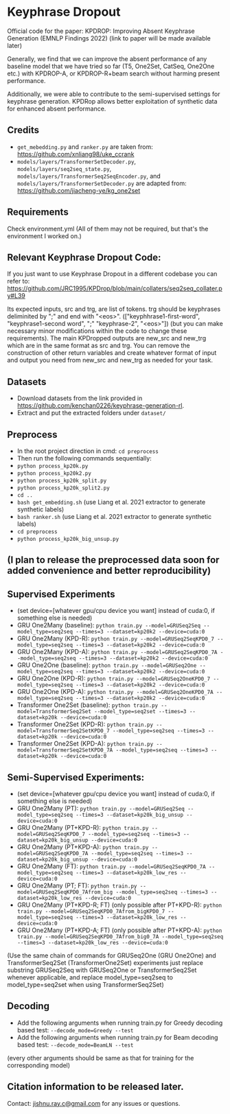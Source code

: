 # Keyphrase Dropout
Official code for the paper: KPDROP: Improving Absent Keyphrase Generation (EMNLP Findings 2022)
(link to paper will be made available later)

Generally, we find that we can improve the absent performance of any baseline model that we have tried so far (T5, One2Set, CatSeq, One2One etc.)  with KPDROP-A, or KPDROP-R+beam search without harming present performance. 

Additionally, we were able to contribute to the semi-supervised settings for keyphrase generation. KPDRop allows better exploitation of synthetic data for enhanced absent performance. 

## Credits
* ```get_mebedding.py``` and ```ranker.py``` are taken from: https://github.com/xnliang98/uke_ccrank
* ```models/layers/TransformerSetDecoder.py```, ```models/layers/seq2seq_state.py```, ```models/layers/TransformerSeq2SeqEncoder.py```, and ```models/layers/TransformerSetDecoder.py``` are adapted from: https://github.com/jiacheng-ye/kg_one2set

## Requirements
Check environment.yml (All of them may not be required, but that's the environment I worked on.)

## Relevant Keyphrase Dropout Code:
If you just want to use Keyphrase Dropout in a different codebase you can refer to: https://github.com/JRC1995/KPDrop/blob/main/collaters/seq2seq_collater.py#L39

Its expected inputs, src and trg, are list of tokens. trg should be keyphrases deliminited by ";" and end with "\<eos\>". (\["keyphhrase1-first-word", "keyphrase1-second word", ";" "keyphrase-2", "\<eos\>"\]) (but you can make necessary minor modifications within the code to change these requirements). The main KPDropped outputs are new_src and new_trg which are in the same format as src and trg. You can remove the construction of other return variables and create whatever format of input and output you need from new_src and new_trg as needed for your task. 

## Datasets
* Download datasets from the link provided in https://github.com/kenchan0226/keyphrase-generation-rl.
* Extract and put the extracted folders under ```dataset/```

## Preprocess
* In the root project direction in cmd: ```cd preprocess```
* Then run the following commands sequentially:
* ```python process_kp20k.py```
* ```python process_kp20k2.py```
* ```python process_kp20k_split.py```
* ```python process_kp20k_split2.py```
* ```cd ..```
* ```bash get_embedding.sh``` (use Liang et al. 2021 extractor to generate synthetic labels)
* ```bash ranker.sh``` (use Liang et al. 2021 extractor to generate synthetic labels) 
* ```cd preprocess```
* ```python process_kp20k_big_unsup.py```

## (I plan to release the preprocessed data soon for added convenience and better reproducibility)

## Supervised Experiments
* (set device=[whatever gpu/cpu device you want] instead of cuda:0, if something else is needed)
* GRU One2Many (baseline): ```python train.py --model=GRUSeq2Seq --model_type=seq2seq --times=3 --dataset=kp20k2 --device=cuda:0```
* GRU One2Many (KPD-R): ```python train.py --model=GRUSeq2SeqKPD0_7 --model_type=seq2seq --times=3 --dataset=kp20k2 --device=cuda:0```
* GRU One2Many (KPD-A): ```python train.py --model=GRUSeq2SeqKPD0_7A --model_type=seq2seq --times=3 --dataset=kp20k2 --device=cuda:0```
* GRU One2One (baseline): ```python train.py --model=GRUSeq2One --model_type=seq2seq --times=3 --dataset=kp20k2 --device=cuda:0```
* GRU One2One (KPD-R): ```python train.py --model=GRUSeq2OneKPD0_7 --model_type=seq2seq --times=3 --dataset=kp20k2 --device=cuda:0```
* GRU One2One (KPD-A): ```python train.py --model=GRUSeq2OneKPD0_7A --model_type=seq2seq --times=3 --dataset=kp20k2 --device=cuda:0```
* Transformer One2Set (baseline): ```python train.py --model=TransformerSeq2Set --model_type=seq2set --times=3 --dataset=kp20k --device=cuda:0```
* Transformer One2Set (KPD-R): ```python train.py --model=TransformerSeq2SetKPD0_7 --model_type=seq2seq --times=3 --dataset=kp20k --device=cuda:0```
* Transformer One2Set (KPD-A): ```python train.py --model=TransformerSeq2SetKPD0_7A --model_type=seq2seq --times=3 --dataset=kp20k --device=cuda:0```

## Semi-Supervised Experiments:
* (set device=[whatever gpu/cpu device you want] instead of cuda:0, if something else is needed)
* GRU One2Many (PT): ```python train.py --model=GRUSeq2Seq --model_type=seq2seq --times=3 --dataset=kp20k_big_unsup --device=cuda:0```
* GRU One2Many (PT+KPD-R): ```python train.py --model=GRUSeq2SeqKPD0_7 --model_type=seq2seq --times=3 --dataset=kp20k_big_unsup --device=cuda:0```
* GRU One2Many (PT+KPD-A): ```python train.py --model=GRUSeq2SeqKPD0_7A --model_type=seq2seq --times=3 --dataset=kp20k_big_unsup --device=cuda:0```
* GRU One2Many (FT): ```python train.py --model=GRUSeq2SeqKPD0_7A --model_type=seq2seq --times=3 --dataset=kp20k_low_res --device=cuda:0```
* GRU One2Many (PT; FT): ```python train.py --model=GRUSeq2SeqKPD0_7Afrom_big --model_type=seq2seq --times=3 --dataset=kp20k_low_res --device=cuda:0```
* GRU One2Many (PT+KPD-R; FT) (only possible after PT+KPD-R): ```python train.py --model=GRUSeq2SeqKPD0_7Afrom_bigKPD0_7 --model_type=seq2seq --times=3 --dataset=kp20k_low_res --device=cuda:0```
* GRU One2Many (PT+KPD-A; FT) (only possible after PT+KPD-A): ```python train.py --model=GRUSeq2SeqKPD0_7Afrom_big0_7A --model_type=seq2seq --times=3 --dataset=kp20k_low_res --device=cuda:0```

(Use the same chain of commands for GRUSeq2One (GRU One2One) and TransformerSeq2Set (TransformerOne2Set) experiments just replace substring GRUSeq2Seq with GRUSeq2One or TransformerSeq2Set whenever applicable,
and replace model_type=seq2seq to model_type=seq2set when using TransformerSeq2Set)


## Decoding
* Add the following arguments when running train.py for Greedy decoding based test: ```--decode_mode=Greedy --test``` 
* Add the following arguments when running train.py for Beam decoding based test: ```--decode_mode=BeamLN --test```

(every other arguments should be same as that for training for the corresponding model)


## Citation information to be released later.

Contact: jishnu.ray.c@gmail.com for any issues or questions. 


